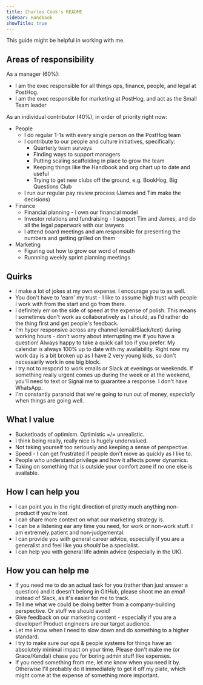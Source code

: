 ```yaml
---
title: Charles Cook's README
sidebar: Handbook
showTitle: true
---
```


This guide might be helpful in working with me.

## Areas of responsibility

As a manager (60%):
- I am the exec responsible for all things ops, finance, people, and legal at PostHog. 
- I am the exec responsible for marketing at PostHog, and act as the Small Team leader

As an individual contributor (40%), in order of priority right now:
- People
  - I do regular 1-1s with every single person on the PostHog team
  - I contribute to our people and culture initiatives, specifically:
    - Quarterly team surveys
    - Finding ways to support managers
    - Putting scaling scaffolding in place to grow the team
    - Keeping things like the Handbook and org chart up to date and useful
    - Trying to get new clubs off the ground, e.g. BookHog, Big Questions Club
  - I run our regular pay review process (James and Tim make the decisions)
- Finance
  - Financial planning - I own our financial model
  - Investor relations and fundraising - I support Tim and James, and do all the legal paperwork with our lawyers 
  - I attend board meetings and am responsible for presenting the numbers and getting grilled on them
- Marketing
  - Figuring out how to grow our word of mouth
  - Runnning weekly sprint planning meetings

## Quirks

- I make a lot of jokes at my own expense. I encourage you to as well.
- You don't have to 'earn' my trust - I like to assume high trust with people I work with from the start and go from there. 
- I definitely err on the side of speed at the expense of polish. This means I sometimes don't work as collaboratively as I should, as I'd rather do the thing first and get people's feedback. 
- I'm hyper responsive across any channel (email/Slack/text) during working hours - don't worry about interrupting me if you have a question! Always happy to take a quick call too if you prefer. My calendar is always 100% up to date with my availability. Right now my work day is a bit broken up as I have 2 very young kids, so don't necessarily work in one big block. 
- I try not to respond to work emails or Slack at evenings or weekends. If something really urgent comes up during the week or at the weekend, you'll need to text or Signal me to guarantee a response. I don't have WhatsApp. 
- I'm constantly paranoid that we're going to run out of money, _especially_ when things are going well.

## What I value

- Bucketloads of optimism. Optimistic =/= unrealistic.  
- I think being really, really nice is hugely undervalued. 
- Not taking yourself too seriously and keeping a sense of perspective.
- Speed - I can get frustrated if people don't move as quickly as I like to. 
- People who understand privilege and how it affects power dynamics.  
- Taking on something that is outside your comfort zone if no one else is available. 

## How I can help you

- I can point you in the right direction of pretty much anything non-product if you're lost. 
- I can share more context on what our marketing strategy is. 
- I can be a listening ear any time you need, for work or non-work stuff. I am extremely patient and non-judgemental.
- I can provide you with general career advice, especially if you are a generalist and feel like you _should_ be a specialist.  
- I can help you with general life admin advice (especially in the UK). 

## How you can help me

- If you need me to do an actual task for you (rather than just answer a question) and it doesn't belong in GitHub, please shoot me an _email_ instead of Slack, as it's easier for me to track. 
- Tell me what we could be doing better from a company-building perspective. Or stuff we should avoid!
- Give feedback on our marketing content - especially if you are a developer! Product engineers are our target audience. 
- Let me know when I need to slow down and do something to a higher standard. 
- I try to make sure our ops & people systems for things have an absolutely minimal impact on your time. Please don't make me (or Grace/Kendal) chase you for boring admin stuff like expenses. 
- If you need something from me, let me know when you need it by. Otherwise I'll probably do it immediately to get it off my plate, which might come at the expense of something more important.  
